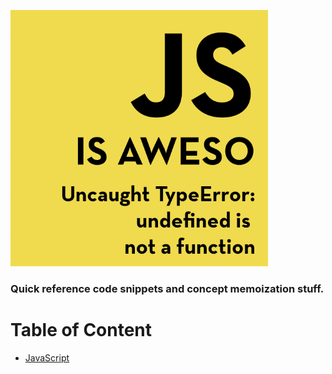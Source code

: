 ![logo](logo.jpg)

### Quick reference code snippets and concept memoization stuff.

# Table of Content
- [JavaScript](https://github.com/anupjha/js-is-awesome/tree/master/js)


